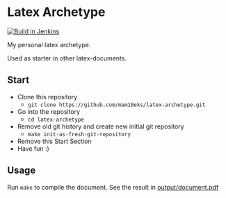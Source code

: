 # Latex Archetype

[![Build in Jenkins](https://jenkins.empty-stack.com/statusbadges-build/icon?job=build_projects/latex/latex-archetype-builds/master)](https://jenkins.empty-stack.com/job/build_projects/job/latex/job/latex-archetype-builds/job/master/)

My personal latex archetype.

Used as starter in other latex-documents.


## Start

- Clone this repository
  - `git clone https://github.com/mam10eks/latex-archetype.git`
- Go into the repository
  - `cd latex-archetype`
- Remove old git history and create new initial git repository
  - `make init-as-fresh-git-repository`
- Remove this Start Section
- Have fun :)

## Usage

Run `make` to compile the document.
See the result in [output/document.pdf](output/document.pdf)
